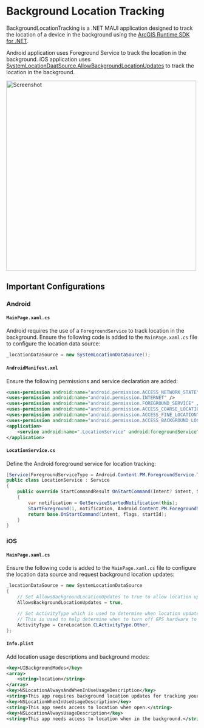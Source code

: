 # Background Location Tracking

BackgroundLocationTracking is a .NET MAUI application designed to track the location of a device in the background using the [ArcGIS Runtime SDK for .NET](https://developers.arcgis.com/net/).

Android application uses Foreground Service to track the location in the background. iOS application uses [SystemLocationDaatSource.AllowBackgroundLocationUpdates](https://developers.arcgis.com/net/api-reference/api/ios/Esri.ArcGISRuntime/Esri.ArcGISRuntime.Location.SystemLocationDataSource.AllowsBackgroundLocationUpdates.html) to track the location in the background.

<img src="https://github.com/user-attachments/assets/e5cd7f2f-c488-4953-b944-f908d3c81959" alt="Screenshot" width="500"/>


## Important Configurations

### Android

#### `MainPage.xaml.cs`
Android requires the use of a `ForegroundService` to track location in the background.
Ensure the following code is added to the `MainPage.xaml.cs` file to configure the location data source:

```C#
_locationDataSource = new SystemLocationDataSource();
```

#### `AndroidManifest.xml`

Ensure the following permissions and service declaration are added:

```xml
<uses-permission android:name="android.permission.ACCESS_NETWORK_STATE" />
<uses-permission android:name="android.permission.INTERNET" />
<uses-permission android:name="android.permission.FOREGROUND_SERVICE" />
<uses-permission android:name="android.permission.ACCESS_COARSE_LOCATION" />
<uses-permission android:name="android.permission.ACCESS_FINE_LOCATION" />
<uses-permission android:name="android.permission.ACCESS_BACKGROUND_LOCATION" />
<application>
    <service android:name=".LocationService" android:foregroundServiceType="location" />
</application>
```

#### `LocationService.cs`

Define the Android foreground service for location tracking:

```C#
[Service(ForegroundServiceType = Android.Content.PM.ForegroundService.TypeLocation)]
public class LocationService : Service
{
    public override StartCommandResult OnStartCommand(Intent? intent, StartCommandFlags flags, int startId)
    {
        var notification = GetServiceStartedNotification(this);
        StartForeground(1, notification, Android.Content.PM.ForegroundService.TypeLocation);
        return base.OnStartCommand(intent, flags, startId);
    }
}
```


### iOS

#### `MainPage.xaml.cs`
Ensure the following code is added to the `MainPage.xaml.cs` file to configure the location data source and request background location updates:

```C#
_locationDataSource = new SystemLocationDataSource
{
    // Set AllowsBackgroundLocationUpdates to true to allow location updates when the app is in the background.
    AllowsBackgroundLocationUpdates = true,

    // Set ActivityType which is used to determine when location updates should be delivered.
    // This is used to help determine when to turn off GPS hardware to save power.
    ActivityType = CoreLocation.CLActivityType.Other,
};
```

#### `Info.plist`

Add location usage descriptions and background modes:

```xml
<key>UIBackgroundModes</key>
<array>
    <string>location</string>
</array>
<key>NSLocationAlwaysAndWhenInUseUsageDescription</key>
<string>This app requires background location updates for tracking your position.</string>
<key>NSLocationWhenInUseUsageDescription</key>
<string>This app needs access to location when open.</string>
<key>NSLocationAlwaysUsageDescription</key>
<string>This app needs access to location when in the background.</string>

```
